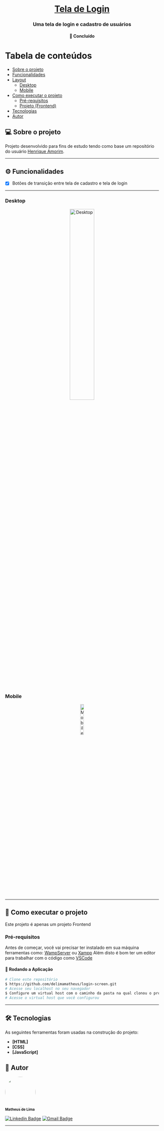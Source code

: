 <h1 align="center">
      <a href="#" alt="Tela de Login">Tela de Login</a>
</h1>

<h3 align="center">
     Uma tela de login e cadastro de usuários
</h3>

<h4 align="center">
	🚧   Concluído 
</h4>

Tabela de conteúdos
=================
<!--ts-->
   * [Sobre o projeto](#-sobre-o-projeto)
   * [Funcionalidades](#funcionalidades)
   * [Layout](#-layout)
     * [Desktop](#desktop)
     * [Mobile](#mobile)
   * [Como executar o projeto](#-como-executar-o-projeto)
     * [Pré-requisitos](#pré-requisitos)
     * [Projeto (Frontend)](#projeto)
   * [Tecnologias](#-tecnologias)
   * [Autor](#-autor)
<!--te-->


## 💻 Sobre o projeto

Projeto desenvolvido para fins de estudo tendo como base um repositório do usuário [Henrique Amorim](https://github.com/HenriqueAmorim20/).

---

## ⚙️ Funcionalidades

- [x] Botões de transição entre tela de cadastro e tela de login
---

### Desktop

<p align="center">
  <img alt="Desktop" src="https://user-images.githubusercontent.com/43099410/214941937-ce1794fc-de6a-47dd-a0fd-07e21b42ba4c.png" width="40%">

</p>

### Mobile

<p align="center">
  <img width="16%" alt="Mobile" src="https://user-images.githubusercontent.com/43099410/214942005-6066481a-7883-4732-8577-d4778dc0951e.png">

</p>

---

## 🚀 Como executar o projeto

Este projeto é apenas um projeto Frontend

### Pré-requisitos

Antes de começar, você vai precisar ter instalado em sua máquina ferramentas como:
[WampServer](https://www.wampserver.com/en/) ou [Xampp](https://www.apachefriends.org/pt_br/index.html) 
Além disto é bom ter um editor para trabalhar com o código como [VSCode](https://code.visualstudio.com/)

#### 🧭 Rodando a Aplicação

```bash
# Clone este repositório
$ https://github.com/delimamatheus/login-screen.git
# Acesse seu localhost no seu navegador
$ Configure um virtual host com o caminho da pasta na qual clonou o projeto
# Acesse o virtual host que você configurou
```

---

## 🛠 Tecnologias

As seguintes ferramentas foram usadas na construção do projeto:

-   **[HTML]**
-   **[CSS]**
-   **[JavaScript]**

## 🦸 Autor


<img style="border-radius: 50%;" src="https://user-images.githubusercontent.com/43099410/208215899-be71919d-894a-4782-95c4-de0af85c6377.png" width="100px;" alt=""/>
<br />
<sub><b>Matheus de Lima</b></sub>
<br />

[![Linkedin Badge](https://img.shields.io/badge/-Matheus-blue?style=flat-square&logo=Linkedin&logoColor=white&link=https://www.linkedin.com/in/tgmarinho/)](https://www.linkedin.com/in/mthslm/) 
[![Gmail Badge](https://img.shields.io/badge/-matheuscontato.delima@gmail.com-c14438?style=flat-square&logo=Gmail&logoColor=white&link=mailto:tgmarinho@gmail.com)](mailto:matheuscontato.delima@gmail.com)

---
